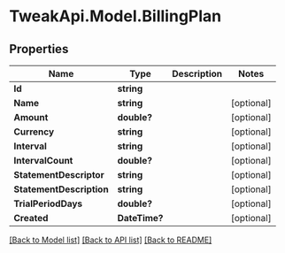# TweakApi.Model.BillingPlan
## Properties

Name | Type | Description | Notes
------------ | ------------- | ------------- | -------------
**Id** | **string** |  | 
**Name** | **string** |  | [optional] 
**Amount** | **double?** |  | [optional] 
**Currency** | **string** |  | [optional] 
**Interval** | **string** |  | [optional] 
**IntervalCount** | **double?** |  | [optional] 
**StatementDescriptor** | **string** |  | [optional] 
**StatementDescription** | **string** |  | [optional] 
**TrialPeriodDays** | **double?** |  | [optional] 
**Created** | **DateTime?** |  | [optional] 

[[Back to Model list]](../README.md#documentation-for-models) [[Back to API list]](../README.md#documentation-for-api-endpoints) [[Back to README]](../README.md)

